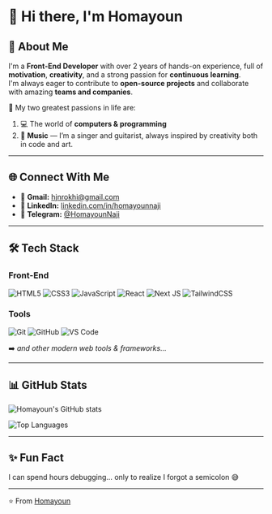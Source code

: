# 👋 Hi there, I'm Homayoun  

## 🚀 About Me  
I'm a **Front-End Developer** with over 2 years of hands-on experience, full of **motivation**, **creativity**, and a strong passion for **continuous learning**.  
I'm always eager to contribute to **open-source projects** and collaborate with amazing **teams and companies**.  

🎯 My two greatest passions in life are:  
1. 💻 The world of **computers & programming**  
2. 🎵 **Music** — I’m a singer and guitarist, always inspired by creativity both in code and art.  

---

## 🌐 Connect With Me  
- 📧 **Gmail:** [hjnrokhi@gmail.com](mailto:hjnrokhi@gmail.com)  
- 💼 **LinkedIn:** [linkedin.com/in/homayounnaji](https://www.linkedin.com/in/homayounnaji)  
- 💬 **Telegram:** [@HomayounNaji](https://t.me/HomayounNaji)  

---

## 🛠️ Tech Stack  

### Front-End  
![HTML5](https://img.shields.io/badge/html5-%23E34F26.svg?style=for-the-badge&logo=html5&logoColor=white)
![CSS3](https://img.shields.io/badge/css3-%231572B6.svg?style=for-the-badge&logo=css3&logoColor=white)
![JavaScript](https://img.shields.io/badge/javascript-%23323330.svg?style=for-the-badge&logo=javascript&logoColor=%23F7DF1E)
![React](https://img.shields.io/badge/react-%2320232a.svg?style=for-the-badge&logo=react&logoColor=%2361DAFB)
![Next JS](https://img.shields.io/badge/next.js-black?style=for-the-badge&logo=next.js&logoColor=white)
![TailwindCSS](https://img.shields.io/badge/tailwindcss-%2338B2AC.svg?style=for-the-badge&logo=tailwind-css&logoColor=white)

### Tools  
![Git](https://img.shields.io/badge/git-%23F05033.svg?style=for-the-badge&logo=git&logoColor=white)
![GitHub](https://img.shields.io/badge/github-%23121011.svg?style=for-the-badge&logo=github&logoColor=white)
![VS Code](https://img.shields.io/badge/VSCode-%23007ACC.svg?style=for-the-badge&logo=visual-studio-code&logoColor=white)

➡️ *and other modern web tools & frameworks...*  

---

## 📊 GitHub Stats  
![Homayoun's GitHub stats](https://github-readme-stats.vercel.app/api?username=Homayoun-Naji&show_icons=true&theme=tokyonight)  

![Top Languages](https://github-readme-stats.vercel.app/api/top-langs/?username=Homayoun-Naji&layout=compact&theme=tokyonight)  

---

## ✨ Fun Fact  
I can spend hours debugging… only to realize I forgot a semicolon 😅  

---
⭐️ From [Homayoun](https://github.com/Homayoun-Naji)  
